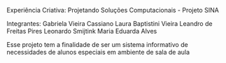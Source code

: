 Experiência Criativa: Projetando Soluções Computacionais - Projeto SINA

Integrantes:
Gabriela Vieira Cassiano
Laura Baptistini Vieira
Leandro de Freitas Pires
Leonardo Smijtink
Maria Eduarda Alves

Esse projeto tem a finalidade de ser um sistema informativo de necessidades de alunos especiais em ambiente de sala de aula
